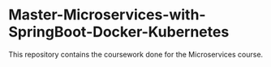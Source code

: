# Master-Microservices-with-SpringBoot-Docker-Kubernetes
This repository contains the coursework done for the Microservices course. 
